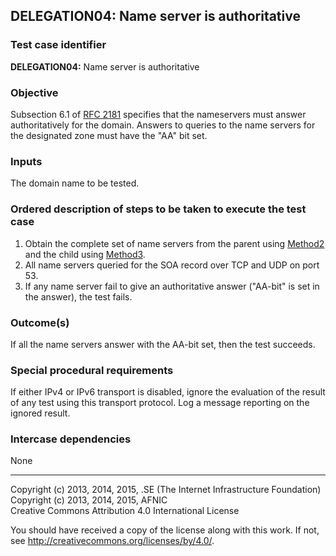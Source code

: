 ## DELEGATION04: Name server is authoritative

### Test case identifier

**DELEGATION04:** Name server is authoritative

### Objective

Subsection 6.1 of [RFC 2181](http://tools.ietf.org/html/rfc2181) specifies
that the nameservers must answer authoritatively for the domain. Answers
to queries to the name servers for the designated zone must have the "AA"
bit set.

### Inputs

The domain name to be tested.

### Ordered description of steps to be taken to execute the test case

1. Obtain the complete set of name servers from the parent using
   [Method2](../Methods.md) and the child using [Method3](../Methods.md).
2. All name servers queried for the SOA record over TCP and UDP on port 53.
3. If any name server fail to give an authoritative answer ("AA-bit" is set
   in the answer), the test fails.

### Outcome(s)

If all the name servers answer with the AA-bit set, then the test succeeds.

### Special procedural requirements

If either IPv4 or IPv6 transport is disabled, ignore the evaluation of the
result of any test using this transport protocol. Log a message reporting
on the ignored result.

### Intercase dependencies

None

-------

Copyright (c) 2013, 2014, 2015, .SE (The Internet Infrastructure Foundation)  
Copyright (c) 2013, 2014, 2015, AFNIC  
Creative Commons Attribution 4.0 International License

You should have received a copy of the license along with this
work.  If not, see <http://creativecommons.org/licenses/by/4.0/>.
